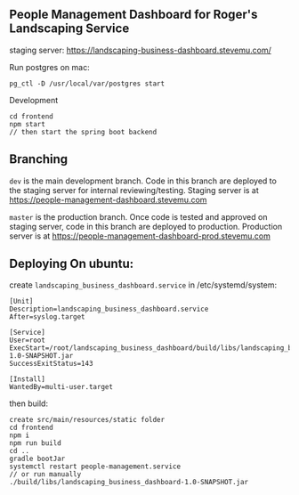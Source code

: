 ## People Management Dashboard for Roger's Landscaping Service 

staging server: https://landscaping-business-dashboard.stevemu.com/

Run postgres on mac:

`pg_ctl -D /usr/local/var/postgres start`

Development

```$xslt
cd frontend
npm start
// then start the spring boot backend
```

## Branching

`dev` is the main development branch. Code in this branch are deployed to the staging server for internal reviewing/testing. Staging server is at https://people-management-dashboard.stevemu.com


`master` is the production branch. Once code is tested and approved on staging server, code in this branch are deployed to production. Production server is at https://people-management-dashboard-prod.stevemu.com


## Deploying On ubuntu:

create `landscaping_business_dashboard.service` in /etc/systemd/system:

```$xslt
[Unit]
Description=landscaping_business_dashboard.service
After=syslog.target

[Service]
User=root
ExecStart=/root/landscaping_business_dashboard/build/libs/landscaping_business_dashboard-1.0-SNAPSHOT.jar
SuccessExitStatus=143

[Install]
WantedBy=multi-user.target
```

then build:

```$xslt
create src/main/resources/static folder
cd frontend
npm i
npm run build
cd ..
gradle bootJar
systemctl restart people-management.service
// or run manually
./build/libs/landscaping_business_dashboard-1.0-SNAPSHOT.jar
```